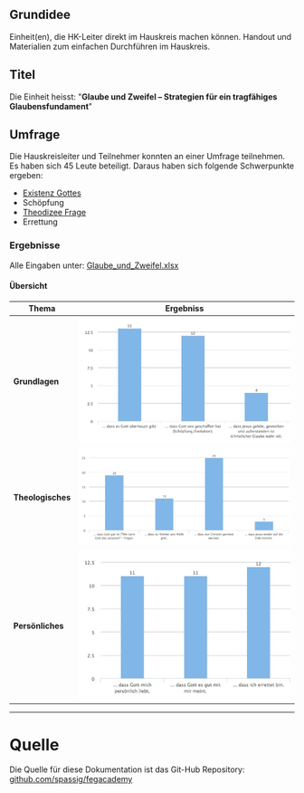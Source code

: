 
## Grundidee

Einheit(en), die HK-Leiter direkt im Hauskreis machen können. Handout und Materialien zum einfachen Durchführen im Hauskreis.

## Titel

Die Einheit heisst: "**Glaube und Zweifel – Strategien für ein tragfähiges Glaubensfundament**"


## Umfrage

Die Hauskreisleiter und Teilnehmer konnten an einer Umfrage teilnehmen. Es haben sich 45 Leute beteiligt. Daraus haben sich folgende Schwerpunkte ergeben:

- [Existenz Gottes](themes/existenz.md)
- Schöpfung
- [Theodizee Frage](themes/theodizee.md)
- Errettung

### Ergebnisse

Alle Eingaben unter: [Glaube_und_Zweifel.xlsx](files/Glaube_und_Zweifel.xlsx)

#### Übersicht

Thema | Ergebniss
---------- | -------------
**Grundlagen** | ![](images/survey_basics.jpg)
**Theologisches** | ![](images/survey_theo.jpg)
**Persönliches** | ![](images/survey_personal.jpg)


---

# Quelle

Die Quelle für diese Dokumentation ist das Git-Hub Repository: [github.com/spassig/fegacademy](https://github.com/spassig/fegacademy)
